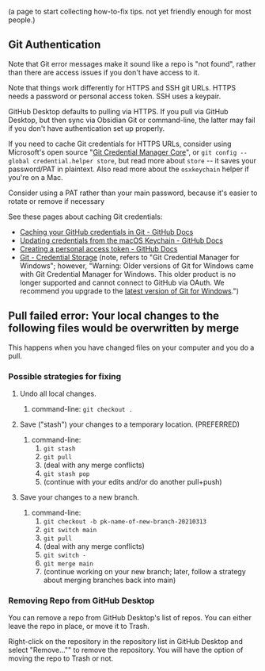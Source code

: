 (a page to start collecting how-to-fix tips.  not yet friendly enough for most people.)

## Git Authentication

Note that Git error messages make it sound like a repo is "not found", rather than there are access issues if you don't have access to it.

Note that things work differently for HTTPS and SSH git URLs.  HTTPS needs a password or personal access token.  SSH uses a keypair.

GitHub Desktop defaults to pulling via HTTPS.  If you pull via GitHub Desktop, but then sync via Obsidian Git or command-line, the latter may fail if you don't have authentication set up properly.

If you need to cache Git credentials for HTTPS URLs, consider using Microsoft's open source "[Git Credential Manager Core](https://github.com/microsoft/Git-Credential-Manager-Core/)", or `git config --global credential.helper store`, but read more about `store` -- it saves your password/PAT in plaintext.  Also read more about the `osxkeychain` helper if you're on a Mac.

Consider using a PAT rather than your main password, because it's easier to rotate or remove if necessary

See these pages about caching Git credentials:

- [Caching your GitHub credentials in Git - GitHub Docs](https://docs.github.com/en/get-started/getting-started-with-git/caching-your-github-credentials-in-git)
- [Updating credentials from the macOS Keychain - GitHub Docs](https://docs.github.com/en/get-started/getting-started-with-git/updating-credentials-from-the-macos-keychain)
- [Creating a personal access token - GitHub Docs](https://docs.github.com/en/authentication/keeping-your-account-and-data-secure/creating-a-personal-access-token)
- [Git - Credential Storage](https://git-scm.com/book/en/v2/Git-Tools-Credential-Storage) (note, refers to "Git Credential Manager for Windows"; however, "Warning: Older versions of Git for Windows came with Git Credential Manager for Windows. This older product is no longer supported and cannot connect to GitHub via OAuth. We recommend you upgrade to the [latest version of Git for Windows](https://github.com/git-for-windows/git/releases).")

## Pull failed error: Your local changes to the following files would be overwritten by merge

This happens when you have changed files on your computer and you do a pull.

### Possible strategies for fixing

1. Undo all local changes.
	1. command-line: `git checkout .`

2. Save ("stash") your changes to a temporary location. (PREFERRED)
	1. command-line:
		1. `git stash`
		2. `git pull`
		3. (deal with any merge conflicts)
		4. `git stash pop`
		5. (continue with your edits and/or do another pull+push)

3. Save your changes to a new branch.
	1. command-line:
		1. `git checkout -b pk-name-of-new-branch-20210313`
		2. `git switch main`
		3. `git pull`
		4. (deal with any merge conflicts)
		5. `git switch -`
		6. `git merge main`
		7. (continue working on your new branch; later, follow a strategy about merging branches back into main)

### Removing Repo from GitHub Desktop

You can remove a repo from GitHub Desktop's list of repos.  You can either leave the repo in place, or move it to Trash.

Right-click on the repository in the repository list in GitHub Desktop and select "Remove..."" to remove the repository.  You will have the option of moving the repo to Trash or not.